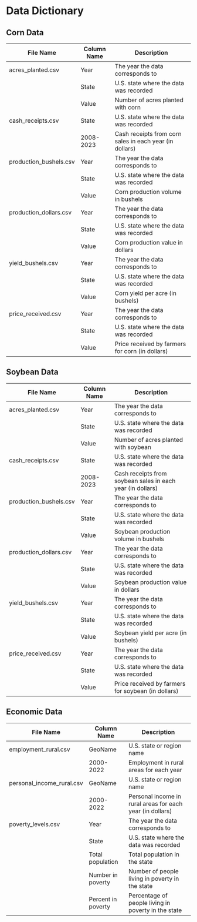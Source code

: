 # Data Dictionary

## Corn Data

| File Name            | Column Name   | Description                                                |
|----------------------|---------------|------------------------------------------------------------|
| acres_planted.csv     | Year          | The year the data corresponds to                           |
|                      | State         | U.S. state where the data was recorded                     |
|                      | Value         | Number of acres planted with corn                          |
| cash_receipts.csv     | State         | U.S. state where the data was recorded                     |
|                      | 2008-2023     | Cash receipts from corn sales in each year (in dollars)    |
| production_bushels.csv| Year          | The year the data corresponds to                           |
|                      | State         | U.S. state where the data was recorded                     |
|                      | Value         | Corn production volume in bushels                          |
| production_dollars.csv| Year          | The year the data corresponds to                           |
|                      | State         | U.S. state where the data was recorded                     |
|                      | Value         | Corn production value in dollars                           |
| yield_bushels.csv     | Year          | The year the data corresponds to                           |
|                      | State         | U.S. state where the data was recorded                     |
|                      | Value         | Corn yield per acre (in bushels)                           |
| price_received.csv      | Year          | The year the data corresponds to                           |
|                         | State         | U.S. state where the data was recorded                     |
|                         | Value         | Price received by farmers for corn (in dollars)            |

## Soybean Data

| File Name            | Column Name   | Description                                                |
|----------------------|---------------|------------------------------------------------------------|
| acres_planted.csv     | Year          | The year the data corresponds to                           |
|                      | State         | U.S. state where the data was recorded                     |
|                      | Value         | Number of acres planted with soybean                          |
| cash_receipts.csv     | State         | U.S. state where the data was recorded                     |
|                      | 2008-2023     | Cash receipts from soybean sales in each year (in dollars)    |
| production_bushels.csv| Year          | The year the data corresponds to                           |
|                      | State         | U.S. state where the data was recorded                     |
|                      | Value         | Soybean production volume in bushels                          |
| production_dollars.csv| Year          | The year the data corresponds to                           |
|                      | State         | U.S. state where the data was recorded                     |
|                      | Value         | Soybean production value in dollars                           |
| yield_bushels.csv     | Year          | The year the data corresponds to                           |
|                      | State         | U.S. state where the data was recorded                     |
|                      | Value         | Soybean yield per acre (in bushels)                           |
| price_received.csv      | Year          | The year the data corresponds to                           |
|                         | State         | U.S. state where the data was recorded                     |
|                         | Value         | Price received by farmers for soybean (in dollars)            |


## Economic Data

| File Name                | Column Name        | Description                                                |
|--------------------------|--------------------|------------------------------------------------------------|
| employment_rural.csv      | GeoName            | U.S. state or region name                                  |
|                          | 2000-2022          | Employment in rural areas for each year                    |
| personal_income_rural.csv | GeoName            | U.S. state or region name                                  |
|                          | 2000-2022          | Personal income in rural areas for each year (in dollars)  |
| poverty_levels.csv        | Year               | The year the data corresponds to                           |
|                          | State              | U.S. state where the data was recorded                     |
|                          | Total population   | Total population in the state                              |
|                          | Number in poverty  | Number of people living in poverty in the state            |
|                          | Percent in poverty | Percentage of people living in poverty in the state        |